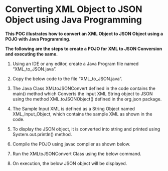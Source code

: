 # Converting XML Object to JSON Object using Java Programming
**This POC illustrates how to convert an XML Object to JSON Object using a POJO with Java Programming.**

**The following are the steps to create a POJO for XML to JSON Conversion and executing the same.**

1.	Using an IDE or any editor, create a Java Program file named “XML_to_JSON.java”.

2.	Copy the below code to the file “XML_to_JSON.java”.
 
3.	The Java Class XMLtoJSONConvert defined in the code contains the main() method which Converts the input XML String object to JSON using the method XML.toJSONObject() defined in the org.json package.

4.	The Sample Input XML is defined as a String Object named XML_Input_Object, which contains the sample XML as shown in the code.
5.	To display the JSON object, it is converted into string and printed using System.out.println() method.
6.	Compile the POJO using javac compiler as shown below.

7.	Run the XMLtoJSONConvert Class using the below command.

8.	On execution, the below JSON object will be displayed.


